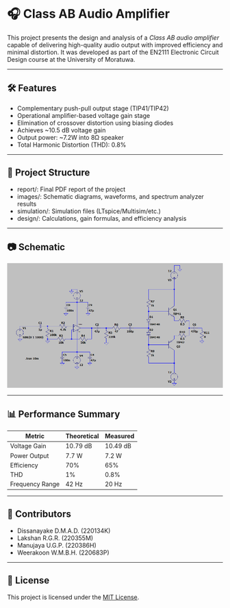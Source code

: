 
# 🎧 Class AB Audio Amplifier

This project presents the design and analysis of a *Class AB audio amplifier* capable of delivering high-quality audio output with improved efficiency and minimal distortion. It was developed as part of the EN2111 Electronic Circuit Design course at the University of Moratuwa.

---

## 🛠 Features

- Complementary push-pull output stage (TIP41/TIP42)
- Operational amplifier-based voltage gain stage
- Elimination of crossover distortion using biasing diodes
- Achieves ~10.5 dB voltage gain
- Output power: ~7.2W into 8Ω speaker
- Total Harmonic Distortion (THD): 0.8%

---

## 📁 Project Structure

- report/: Final PDF report of the project
- images/: Schematic diagrams, waveforms, and spectrum analyzer results
- simulation/: Simulation files (LTspice/Multisim/etc.)
- design/: Calculations, gain formulas, and efficiency analysis

---

## 📷 Schematic

![Schematic](images/schematic.png)

---

## 📊 Performance Summary

| Metric           | Theoretical | Measured |
|------------------|-------------|----------|
| Voltage Gain     | 10.79 dB    | 10.49 dB |
| Power Output     | 7.7 W       | 7.2 W    |
| Efficiency       | 70%         | 65%      |
| THD              | 1%          | 0.8%     |
| Frequency Range  | 42 Hz       | 20 Hz    |

---

## 👥 Contributors

- Dissanayake D.M.A.D. (220134K)
- Lakshan R.G.R. (220355M)
- Manujaya U.G.P. (220386H)
- Weerakoon W.M.B.H. (220683P)

---

## 📝 License

This project is licensed under the [MIT License](LICENSE).
